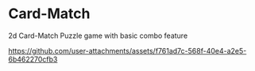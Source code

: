 # Card-Match
 2d Card-Match Puzzle game with basic combo feature 


https://github.com/user-attachments/assets/f761ad7c-568f-40e4-a2e5-6b462270cfb3


